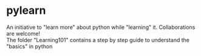# pylearn
An initiative to "learn more" about python while "learning" it. Collaborations are welcome! <br>
The folder "Learning101" contains a step by step guide to understand the "basics" in python
